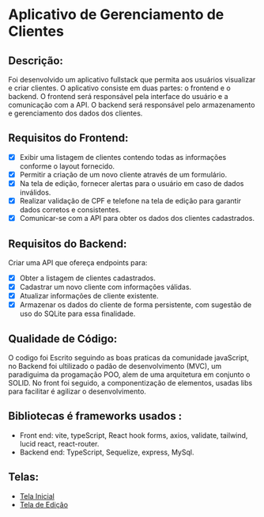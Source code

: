 # Aplicativo de Gerenciamento de Clientes

## Descrição:

Foi desenvolvido um aplicativo fullstack que permita aos usuários visualizar e criar clientes. O aplicativo consiste em duas partes: o frontend e o backend. O frontend será responsável pela interface do usuário e a comunicação com a API. O backend será responsável pelo armazenamento e gerenciamento dos dados dos clientes.

## Requisitos do Frontend:

- [x] Exibir uma listagem de clientes contendo todas as informações conforme o layout fornecido.
- [x] Permitir a criação de um novo cliente através de um formulário.
- [x] Na tela de edição, fornecer alertas para o usuário em caso de dados inválidos.
- [x] Realizar validação de CPF e telefone na tela de edição para garantir dados corretos e consistentes.
- [x] Comunicar-se com a API para obter os dados dos clientes cadastrados.

## Requisitos do Backend:

Criar uma API que ofereça endpoints para:

- [x]  Obter a listagem de clientes cadastrados.
- [x]  Cadastrar um novo cliente com informações válidas.
- [x]  Atualizar informações de cliente existente.
- [x]  Armazenar os dados do cliente de forma persistente, com sugestão de uso do SQLite para essa finalidade.

## Qualidade de Código:
O codigo foi Escrito seguindo as boas praticas da comunidade javaScript, no Backend foi ultilizado o padão de desenvolvimento (MVC), um paradiguima da progamação POO, alem de uma arquitetura em conjunto o SOLID.
No front foi seguido, a componentização de elementos, usadas libs para facilitar é agilizar o desenvolvimento.

## Bibliotecas é frameworks usados :
- Front end: vite, typeScript, React hook forms, axios, validate, tailwind, lucid react, react-router.
- Backend end: TypeScript, Sequelize, express, MySql.

## Telas:

- [Tela Inicial](https://test-frontend-uolpp.web.app/assets/images/tela-inicial.jpg)
- [Tela de Edição](https://test-frontend-uolpp.web.app/assets/images/tela-edicao.jpg)
